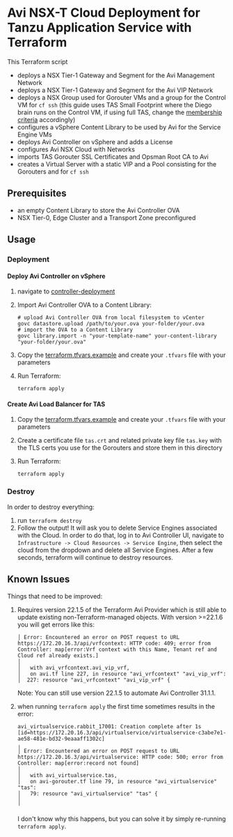 # Avi NSX-T Cloud Deployment for Tanzu Application Service with Terraform

This Terraform script

- deploys a NSX Tier-1 Gateway and Segment for the Avi Management Network
- deploys a NSX Tier-1 Gateway and Segment for the Avi VIP Network
- deploys a NSX Group used for Gorouter VMs and a group for the Control VM for `cf ssh` (this guide uses TAS Small Footprint where the Diego brain runs on the Control VM, if using full TAS, change the [membership criteria](./nsx-avi.tf#L100-L107) accordingly)
- configures a vSphere Content Library to be used by Avi for the Service Engine VMs
- deploys Avi Controller on vSphere and adds a License
- configures Avi NSX Cloud with Networks
- imports TAS Gorouter SSL Certificates and Opsman Root CA to Avi
- creates a Virtual Server with a static VIP and a Pool consisting for the Gorouters and for `cf ssh`

## Prerequisites

- an empty Content Library to store the Avi Controller OVA
- NSX Tier-0, Edge Cluster and a Transport Zone preconfigured

## Usage

### Deployment

#### Deploy Avi Controller on vSphere

1. navigate to [controller-deployment](./controller-deployment/)
1. Import Avi Controller OVA to a Content Library:

    ```shell
    # upload Avi Controller OVA from local filesystem to vCenter
    govc datastore.upload /path/to/your.ova your-folder/your.ova
    # import the OVA to a Content Library
    govc library.import -n "your-template-name" your-content-library "your-folder/your.ova"
    ```

1. Copy the [terraform.tfvars.example](./controller-deployment/terraform.tfvars.example) and create your `.tfvars` file with your parameters
1. Run Terraform:

    ```shell
    terraform apply
    ```

#### Create Avi Load Balancer for TAS

1. Copy the [terraform.tfvars.example](./terraform.tfvars.example) and create your `.tfvars` file with your parameters
1. Create a certificate file `tas.crt` and related private key file `tas.key` with the TLS certs you use for the Gorouters and store them in this directory
1. Run Terraform:

    ```shell
    terraform apply
    ```

### Destroy

In order to destroy everything:

1. run `terraform destroy`
1. Follow the output! It will ask you to delete Service Engines associated with the Cloud. In order to do that, log in to Avi Controller UI, navigate to `Infrastructure -> Cloud Resources -> Service Engine`, then select the cloud from the dropdown and delete all Service Engines. After a few seconds, terraform will continue to destroy resources.

## Known Issues

Things that need to be improved:

1. Requires version 22.1.5 of the Terraform Avi Provider which is still able to update existing non-Terraform-managed objects. With version >=22.1.6 you will get errors like this:

    ```shell
    │ Error: Encountered an error on POST request to URL https://172.20.16.3/api/vrfcontext: HTTP code: 409; error from Controller: map[error:Vrf context with this Name, Tenant ref and Cloud ref already exists.]
    │ 
    │   with avi_vrfcontext.avi_vip_vrf,
    │   on avi.tf line 227, in resource "avi_vrfcontext" "avi_vip_vrf":
    │  227: resource "avi_vrfcontext" "avi_vip_vrf" {
    ```

    Note: You can still use version 22.1.5 to automate Avi Controller 31.1.1.

1. when running `terraform apply` the first time sometimes results in the error:

    ```shell
    avi_virtualservice.rabbit_17001: Creation complete after 1s [id=https://172.20.16.3/api/virtualservice/virtualservice-c3abe7e1-ae58-481e-bd32-9eaaaff1302c]
    ╷
    │ Error: Encountered an error on POST request to URL https://172.20.16.3/api/virtualservice: HTTP code: 500; error from Controller: map[error:record not found]
    │
    │   with avi_virtualservice.tas,
    │   on avi-gorouter.tf line 79, in resource "avi_virtualservice" "tas":
    │   79: resource "avi_virtualservice" "tas" {
    │
    ╵
    ```

    I don't know why this happens, but you can solve it by simply re-running `terraform apply`.